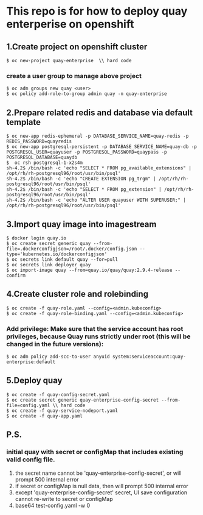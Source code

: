 # This repo is for how to deploy quay enterperise on openshift

## 1.Create project on openshift cluster

    $ oc new-project quay-enterprise  \\ hard code

### create a user group to manage above project

    $ oc adm groups new quay <user>
    $ oc policy add-role-to-group admin quay -n quay-enterprise

## 2.Prepare related redis and database via default template

    $ oc new-app redis-ephemeral -p DATABASE_SERVICE_NAME=quay-redis -p REDIS_PASSWORD=quayredis
    $ oc new-app postgresql-persistent -p DATABASE_SERVICE_NAME=quay-db -p POSTGRESQL_USER=quayuser -p POSTGRESQL_PASSWORD=quaypass -p POSTGRESQL_DATABASE=quaydb
    $  oc rsh postgresql-1-x2s4m
    sh-4.2$ /bin/bash -c 'echo "SELECT * FROM pg_available_extensions" | /opt/rh/rh-postgresql96/root/usr/bin/psql'
    sh-4.2$ /bin/bash -c 'echo "CREATE EXTENSION pg_trgm" | /opt/rh/rh-postgresql96/root/usr/bin/psql'
    sh-4.2$ /bin/bash -c 'echo "SELECT * FROM pg_extension" | /opt/rh/rh-postgresql96/root/usr/bin/psql'
    sh-4.2$ /bin/bash -c 'echo "ALTER USER quayuser WITH SUPERUSER;" | /opt/rh/rh-postgresql96/root/usr/bin/psql'

## 3.Import quay image into imagestream

    $ docker login quay.io
    $ oc create secret generic quay --from-file=.dockerconfigjson=/root/.docker/config.json --type='kubernetes.io/dockerconfigjson'
    $ oc secrets link default quay --for=pull
    $ oc secrets link deployer quay
    $ oc import-image quay --from=quay.io/quay/quay:2.9.4-release --confirm

## 4.Create cluster role and rolebinding

    $ oc create -f quay-role.yaml --config=<admin.kubeconfig>
    $ oc create -f quay-role-binding.yaml --config=<admin.kubeconfig>

### Add privilege: Make sure that the service account has root privileges, because Quay runs strictly under root (this will be changed in the future versions):

    $ oc adm policy add-scc-to-user anyuid system:serviceaccount:quay-enterprise:default

## 5.Deploy quay

    $ oc create -f quay-config-secret.yaml
    $ oc create secret generic quay-enterprise-config-secret --from-file=config.yaml \\ hard code
    $ oc create -f quay-service-nodeport.yaml
    $ oc create -f quay-app.yaml

## P.S.
### initial quay with secret or configMap that includes existing valid config file.
1. the secret name cannot be 'quay-enterprise-config-secret', or will prompt 500 internal error
2. if secret or configMap is null data, then will prompt 500 internal error
3. except 'quay-enterprise-config-secret' secret, UI save configuration cannot re-write to secret or configMap
4. base64 test-config.yaml -w 0
